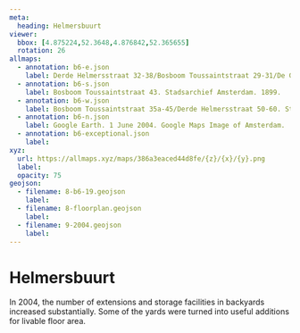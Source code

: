```yaml
---
meta:
  heading: Helmersbuurt
viewer:
  bbox: [4.875224,52.3648,4.876842,52.365655]
  rotation: 26
allmaps:
  - annotation: b6-e.json
    label: Derde Helmersstraat 32-38/Bosboom Toussaintstraat 29-31/De Genestetstraat 6-10. Stadsarchief Amsterdam. 1898.
  - annotation: b6-s.json
    label: Bosboom Toussaintstraat 43. Stadsarchief Amsterdam. 1899.
  - annotation: b6-w.json
    label: Bosboom Toussaintstraat 35a-45/Derde Helmersstraat 50-60. Stadsarchief Amsterdam.1899. 
  - annotation: b6-n.json
    label: Google Earth. 1 June 2004. Google Maps Image of Amsterdam. 
  - annotation: b6-exceptional.json
    label:
xyz:
  url: https://allmaps.xyz/maps/386a3eaced44d8fe/{z}/{x}/{y}.png
  label:
  opacity: 75
geojson: 
  - filename: 8-b6-19.geojson
    label: 
  - filename: 8-floorplan.geojson
    label: 
  - filename: 9-2004.geojson
    label: 
---
```

# Helmersbuurt
In 2004, the number of extensions and storage facilities in backyards increased substantially. Some of the yards were turned into useful additions for livable floor area.